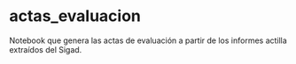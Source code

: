 # actas_evaluacion
 Notebook que genera las actas de evaluación a partir de los informes actilla extraídos del Sigad. 
